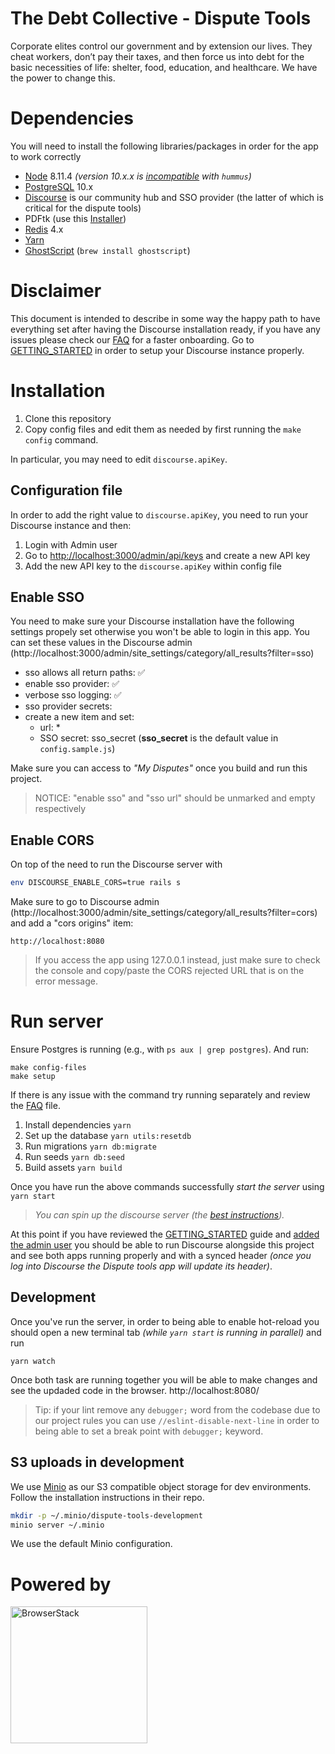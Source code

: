 # The Debt Collective - Dispute Tools

Corporate elites control our government and by extension our lives. They cheat workers, don’t pay their taxes, and then force us into debt for the basic necessities of life: shelter, food, education, and healthcare. We have the power to change this.

# Dependencies

You will need to install the following libraries/packages in order for
the app to work correctly

-   [Node](https://nodejs.org/) 8.11.4 _(version 10.x.x is [incompatible](http://pdfhummus.com/post/173608369726/hummusjs-1087) with `hummus`)_
-   [PostgreSQL](https://www.postgresql.org/) 10.x
-   [Discourse](https://github.com/discourse/discourse) is our community hub and SSO provider (the latter of which is critical for the dispute tools)
-   PDFtk (use this [Installer](https://www.pdflabs.com/tools/pdftk-the-pdf-toolkit/pdftk_server-2.02-mac_osx-10.11-setup.pkg))
-   [Redis](https://redis.io/) 4.x
-   [Yarn](https://yarnpkg.com/)
-   [GhostScript](https://www.ghostscript.com/) (`brew install ghostscript`)

# Disclaimer

This document is intended to describe in some way the happy path to have everything set after having the Discourse installation ready, if you have any issues please check our [FAQ](./FAQ.md) for a faster onboarding. Go to [GETTING_STARTED](./GETTING_STARTED.md) in order to setup your Discourse instance properly.

# Installation

1.  Clone this repository
2.  Copy config files and edit them as needed by first running the `make config` command.

In particular, you may need to edit `discourse.apiKey`.

## Configuration file

In order to add the right value to `discourse.apiKey`, you need to run your Discourse instance and then:

1.  Login with Admin user
1.  Go to [http://localhost:3000/admin/api/keys](http://localhost:3000/admin/api/keys) and create a new API key
1.  Add the new API key to the `discourse.apiKey` within config file

## Enable SSO

You need to make sure your Discourse installation have the following settings propely set otherwise you won't be able to login in this app. You can set these values in the Discourse admin (http://localhost:3000/admin/site_settings/category/all_results?filter=sso)

-   sso allows all return paths: ✅
-   enable sso provider: ✅
-   verbose sso logging: ✅
-   sso provider secrets:
-   create a new item and set:
    -   url: \*
    -   SSO secret: sso_secret (**sso_secret** is the default value in `config.sample.js`)

Make sure you can access to _"My Disputes"_ once you build and run this project.

> NOTICE: "enable sso" and "sso url" should be unmarked and empty respectively

## Enable CORS

On top of the need to run the Discourse server with

```bash
env DISCOURSE_ENABLE_CORS=true rails s
```

Make sure to go to Discourse admin (http://localhost:3000/admin/site_settings/category/all_results?filter=cors) and add a "cors origins" item:

```
http://localhost:8080
```

> If you access the app using 127.0.0.1 instead, just make sure to check the console and copy/paste the CORS rejected URL that is on the error message.

# Run server

Ensure Postgres is running (e.g., with `ps aux | grep postgres`). And run:

```
make config-files
make setup
```

If there is any issue with the command try running separately and review the [FAQ](./FAQ.md) file.

1.  Install dependencies `yarn`
1.  Set up the database `yarn utils:resetdb`
1.  Run migrations `yarn db:migrate`
1.  Run seeds `yarn db:seed`
1.  Build assets `yarn build`

Once you have run the above commands successfully _start the server_ using `yarn start`

> _You can spin up the discourse server (the [best
> instructions](https://github.com/discourse/discourse/blob/master/docs/DEVELOPER-ADVANCED.md))._

At this point if you have reviewed the [GETTING_STARTED](./GETTING_STARTED.md) guide and [added the admin user](./HOW_TO.md) you should be able to run Discourse alongside this project and see both apps running properly and with a synced header _(once you log into Discourse the Dispute tools app will update its header)_.

## Development

Once you've run the server, in order to being able to enable hot-reload you should open a new terminal tab _(while `yarn start` is running in parallel)_ and run

```
yarn watch
```

Once both task are running together you will be able to make changes and see the updaded code in the browser. http://localhost:8080/

> Tip: if your lint remove any `debugger;` word from the codebase due to our project rules you can use `//eslint-disable-next-line` in order to being able to set a break point with `debugger;` keyword.

## S3 uploads in development

We use [Minio](https://github.com/minio/minio) as our S3 compatible object storage for dev environments. Follow the installation instructions in their repo.

```sh
mkdir -p ~/.minio/dispute-tools-development
minio server ~/.minio
```

We use the default Minio configuration.

# Powered by

[<img src="https://www.browserstack.com/images/layout/browserstack-logo-600x315.png" alt="BrowserStack" width="219"/>](http://browserstack.com/)
